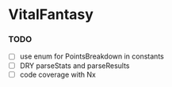# VitalFantasy

### TODO
- [ ] use enum for PointsBreakdown in constants
- [ ] DRY parseStats and parseResults
- [ ] code coverage with Nx
